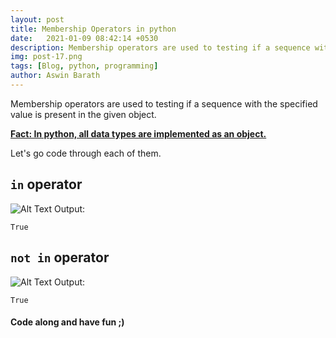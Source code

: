 ```yaml
---
layout: post
title: Membership Operators in python
date:   2021-01-09 08:42:14 +0530
description: Membership operators are used to testing if a sequence with the specified value is present in the given object.
img: post-17.png
tags: [Blog, python, programming]
author: Aswin Barath
---
```

Membership operators are used to testing if a sequence with the specified value is present in the given object.

**[Fact: In python, all data types are implemented as an object.](https://dev.to/aswin2001barath/data-types-in-python-14ol)**

Let's go code through each of them.

## `in` operator
![Alt Text](https://dev-to-uploads.s3.amazonaws.com/i/0uo778b7jdco4vskj4xs.png)
Output:
```
True
```

## `not in` operator
![Alt Text](https://dev-to-uploads.s3.amazonaws.com/i/60han0bb8cc0ruod3900.png)
Output:
```
True
```

#### Code along and have fun ;)
